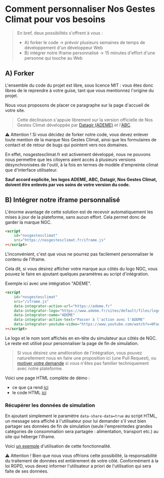 # Comment personnaliser Nos Gestes Climat pour vos besoins

> En bref, deux possibilités s'offrent à vous :
>
> -   A) forker le code -> prévoir plusieurs semaines de temps de développement d'un développeur Web
> -   B) intégrer notre iframe personnalisé -> 15 minutes d'effort d'une personne qui touche au Web

## A) Forker

L'ensemble du code du projet est libre, sous licence MIT : vous êtes donc libres de le reprendre à votre guise, tant que vous mentionnez l'origine du projet.

Nous vous proposons de placer ce paragraphe sur la page d'accueil de votre site.

> Cette déclinaison s'appuie librement sur la version officielle de Nos Gestes Climat développée par [Datagir (ADEME)](datagir.ademe.fr) et l'[ABC](https://associationbilancarbone.fr).

⚠️ Attention ! Si vous décidez de forker notre code, vous devez enlever toute mention de la marque Nos Gestes Climat, ainsi que les formulaires de contact et de retour de bugs qui pointent vers nos domaines.

En effet, nosgestesclimat.fr est activement développé, nous ne pouvons nous permettre que les citoyens aient accès à plusieurs versions désynchronisées de l'outil, à la fois en termes de modèle d'empreinte climat que d'interface utilisateur.

**Sauf accord explicite, les logos ADEME, ABC, Datagir, Nos Gestes Climat, doivent être enlevés par vos soins de votre version du code.**

## B) Intégrer notre iframe personnalisé

L'énorme avantage de cette solution est de recevoir automatiquement les mises à jour de la plateforme, sans aucun effort. Cela permet donc de garder la marque NGC.

```html
<script
    id="nosgestesclimat"
    src="https://nosgestesclimat.fr/iframe.js"
></script>
```

L'inconvénient, c'est que vous ne pourrez pas facilement personnaliser le contenu de l'iframe.

Cela dit, si vous désirez afficher votre marque aux côtés du logo NGC, vous pouvez le faire en ajoutant quelques paramètres au script d'intégration.

Exemple ici avec une intégration "ADEME".

```html
<script
    id="nosgestesclimat"
    src="/iframe.js"
    data-integrator-action-url="https://ademe.fr"
    data-integrator-logo="https://www.ademe.fr/sites/default/files/logoademe2020_rvb.png"
    data-integrator-name="ADEME"
    data-integrator-action-text="Passer à l'action avec l'ADEME"
    data-integrator-youtube-video="https://www.youtube.com/watch?v=NfaeoCORuzk"
></script>
```

Le logo et le nom sont affichés en en-tête du simulateur aux côtés de NGC. Le reste est utilisé pour personnaliser la page de fin de simulation.

> Si vous désirez une amélioration de l'intégration, vous pouvez naturellement nous en faire une proposition ici (une Pull Request), ou [motiver votre demande](https://github.com/datagir/nosgestesclimat-site/issues/new) si vous n'êtes pas familier techniquement avec notre plateforme.

Voici une page HTML complète de démo :

-   ce que ça rend [ici](https://nosgestesclimat.fr/demo-iframe.html)
-   le code HTML [ici](https://github.com/datagir/nosgestesclimat-site/blob/master/dist/demo-iframe.html)

### Récupérer les données de simulation

En ajoutant simplement le paramètre `data-share-data=true` au script HTML, un message sera affiché à l'utilisateur pour lui demander s'il veut bien partager ses données de fin de simulation (seule l'empreintedes grandes catégories de consommation sera partagée : alimentation, transport etc.) au site qui héberge l'iframe.

Voici [un exemple](https://codesandbox.io/s/angry-rhodes-hu8ct?file=/src/ngc.js:251-267) d'utilisation de cette fonctionnalité.

⚠️ Attention ! Bien que nous vous offrions cette possibilité, la responsabilité du traitement de données est entièrement de votre côté. Conformément à la loi RGPD, vous devez informer l'utilisateur a priori de l'utilisation qui sera faite de ses données.
